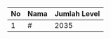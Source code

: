 | No | Nama            | Jumlah Level |
|----|-----------------|--------------|
| 1  | #    |    2035        |
